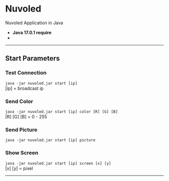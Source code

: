 # Nuvoled #
Nuvoled Application in Java  
 - **Java 17.0.1 require**
 - 
***
## Start Parameters ##
### Test Connection ###
`java -jar nuvoled.jar start [ip]`  
[ip] = broadcast ip
### Send Color ###
`java -jar nuvoled.jar start [ip] color [R] [G] [B] `  
[R] [G] [B] = 0 - 255
### Send Picture ###
`java -jar nuvoled.jar start [ip] picture`
### Show Screen ###
`java -jar nuvoled.jar start [ip] screen [x] [y]`  
[x] [y] = pixel 
***
    
